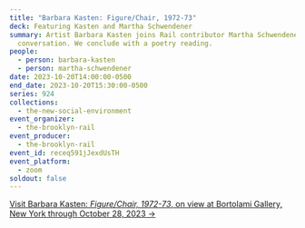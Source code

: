 ```yaml
---
title: "Barbara Kasten: Figure/Chair, 1972-73"
deck: Featuring Kasten and Martha Schwendener
summary: Artist Barbara Kasten joins Rail contributor Martha Schwendener for a
  conversation. We conclude with a poetry reading.
people:
  - person: barbara-kasten
  - person: martha-schwendener
date: 2023-10-20T14:00:00-0500
end_date: 2023-10-20T15:30:00-0500
series: 924
collections:
  - the-new-social-environment
event_organizer:
  - the-brooklyn-rail
event_producer:
  - the-brooklyn-rail
event_id: receq591jJexdUsTH
event_platform:
  - zoom
soldout: false
---
```

[V﻿isit Barbara Kasten: *Figure/Chair, 1972-73*, on view at Bortolami Gallery, New York through October 28, 2023 →](https://www.bortolamigallery.com/exhibitions/figure-chair-1972-73)